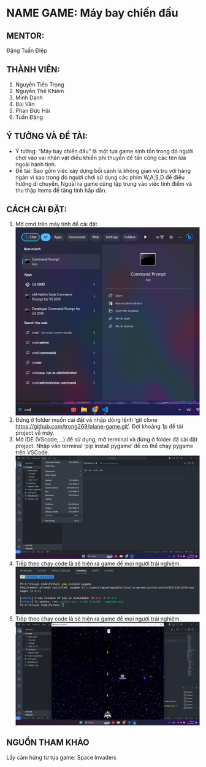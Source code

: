 # NAME GAME: Máy bay chiến đấu
## MENTOR: 
Đặng Tuấn Điệp
## THÀNH VIÊN:
1. Nguyễn Tiến Trọng 
2. Nguyễn Thế Khiêm
3. Minh Danh
4. Bùi Văn
5. Phan Đức Hải
6. Tuấn Đặng
## Ý TƯỞNG VÀ ĐỀ TÀI:
- Ý tưởng: “Máy bay chiến đấu” là một tựa game sinh tồn trong đó người chơi vào vai nhân vật điều khiển phi thuyền để tấn công các tên lửa ngoài hành tinh.
- Đề tài: Bao gồm việc xây dựng bối cảnh là không gian vũ trụ với hàng ngàn vì sao trong đó người chơi sử dụng các phím W,A,S,D để điều hướng di chuyển. Ngoài ra game cũng tập trung vào việc tính điểm và thu thập items để tăng tính hấp dẫn. 
## CÁCH CÀI ĐẶT:
1. Mở cmd trên máy tính để cài đặt
![](anh1.png)
2. Đứng ở folder muốn cài đặt và nhập dòng lệnh ‘git clone https://github.com/trong269/plane-game.git’. Đợi khoảng 1p để tải project về máy.
3. Mở IDE (VScode,...) để sử dụng, mở terminal và đứng ở folder đã cài đặt project.
Nhập vào terminal ‘pip install pygame’ để có thể chạy pygame trên VSCode.
![](anh2.png)
4. Tiếp theo chạy code là sẽ hiện ra game để mọi người trải nghiệm.
![](anh3.png)
5. Tiếp theo chạy code là sẽ hiện ra game để mọi người trải nghiệm.
![](anh4.png)
## NGUỒN THAM KHẢO
Lấy cảm hứng từ tựa game: Space Invaders
